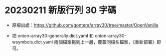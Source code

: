# 20230211 新版行列 30 字碼

- 原檔出處：https://github.com/gontera/array30/tree/master/OpenVanilla

- 把 onion-array30-generally.dict.yaml 和 onion-array30-wsymbols.dict.yaml 兩個檔案拖到上一層，覆蓋同檔名檔案，《重新部署》即可。

